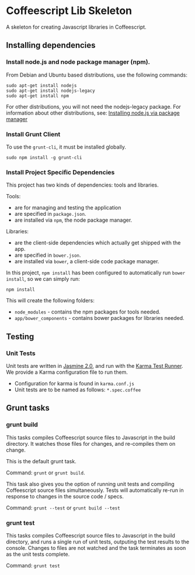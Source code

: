 # Coffeescript Lib Skeleton

A skeleton for creating Javascript libraries in Coffeescript.


## Installing dependencies


### Install node.js and node package manager (npm).

From Debian and Ubuntu based distributions, use the following commands:

```
sudo apt-get install nodejs
sudo apt-get install nodejs-legacy
sudo apt-get install npm
```

For other distributions, you will not need the nodejs-legacy package. For information about other distributions, see:
[Installing node.js via package manager](https://github.com/joyent/node/wiki/Installing-Node.js-via-package-manager)


### Install Grunt Client

To use the `grunt-cli`, it must be installed globally.

```
sudo npm install -g grunt-cli
```


### Install Project Specific Dependencies

This project has two kinds of dependencies: tools and libraries.

Tools:

*  are for managing and testing the application
*  are specified in `package.json`.
*  are installed via `npm`, the node package manager.

Libraries:

*  are the client-side dependencies which actually get shipped with the app.
*  are specified in `bower.json`.
*  are installed via `bower`, a client-side code package manager.

In this project, `npm install` has been configured to automatically run `bower install`, so we can simply run:

```
npm install
```

This will create the following folders:

* `node_modules` - contains the npm packages for tools needed.
* `app/bower_components` - contains bower packages for libraries needed.



## Testing


### Unit Tests

Unit tests are written in [Jasmine 2.0](http://jasmine.github.io/), and run with the [Karma Test Runner](http://karma-runner.github.io/0.12/index.html). We provide a Karma configuration file to run them.

* Configuration for karma is found in `karma.conf.js`
* Unit tests are to be named as follows: `*.spec.coffee`



## Grunt tasks


### grunt build 

This tasks compiles Coffeescript source files to Javascript in the build directory. It watches those files for changes, and re-compiles them on change.

This is the default grunt task.

Command: `grunt` or `grunt build`.

This task also gives you the option of running unit tests and compiling Coffeescript source files simultaneously. Tests will automatically re-run in response to changes in the source code / specs.

Command: `grunt --test` or `grunt build --test`


### grunt test

This tasks compiles Coffeescript source files to Javascript in the build directory, and runs a single run of unit tests, outputing the test results to the console. Changes to files are not watched and the task terminates as soon as the unit tests complete.

Command: `grunt test`
